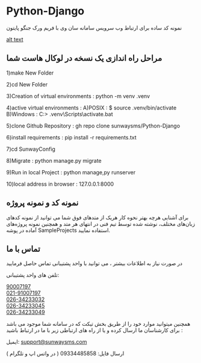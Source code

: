 # Python-Django
نمونه کد ساده برای ارتباط وب سرویس سامانه سان وی با فریم ورک جنگو پایتون

[alt text](https://github.com/[sunwaysms]/[Python-Django]/SunWay-Django.png?raw=true)

## مراحل راه اندازی یک نسخه در لوکال هاست شما

1)make New Folder

2)cd New Folder

3)Creation of virtual environments : python -m venv .venv

4)active virtual environments : 
                                A)POSIX : $ source .venv/bin/activate
                                B)Windows : C:\> .venv\Scripts\activate.bat

5)clone Github Repository : gh repo clone sunwaysms/Python-Django

6)install requirements : pip install -r requirements.txt

7)cd SunwayConfig

8)Migrate : python manage.py migrate

9)Run in local Project : python manage,py runserver

10)local address in browser : 127.0.0.1:8000


## نمونه کد و نمونه پروژه

برای آشنایی هرچه بهتر نحوه کار هریک از متدهای فوق شما می توانید از نمونه کدهای زبان‌های مختلف، نوشته شده توسط تیم فنی در انتهای هر متد و همچنین نمونه پروژه‌های آماده در پوشه SampleProjects استفاده نمایید.

## تماس با ما

در صورت نیاز به اطلاعات بیشتر ، می توانید با واحد پشتیبانی تماس حاصل فرمایید

تلفن های واحد پشتیبانی:

<a href="tel:90007197">90007197</a><br>
<a href="tel:02191007197">021-91007197</a><br>
<a href="tel:02634233032">026-34233032</a><br>
<a href="tel:02634233045">026-34233045</a><br>
<a href="tel:02634233049">026-34233049</a>

همچنین میتوانید موارد خود را از طریق بخش تیکت که در سامانه شما موجود می باشد برای کارشناسان ما ارسال کرده و یا از راه های ارتباطی زیر با ما در ارتباط باشید :

ایمیل: support@sunwaysms.com

ارسال فایل: 09334485858 ( در واتس اپ و تلگرام )
